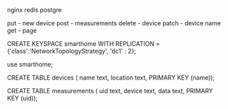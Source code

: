 nginx
redis
postgre

put - new device
post - measurements
delete - device
patch - device name
get - page

CREATE KEYSPACE smarthome WITH REPLICATION = {'class':'NetworkTopologyStrategy', 'dc1' : 2};

use smarthome;

CREATE TABLE devices (
   name text, 
   location text,
   PRIMARY KEY (name));
   
CREATE TABLE measurements (
   uid text, 
   device text,
   data text,
   PRIMARY KEY (uid));